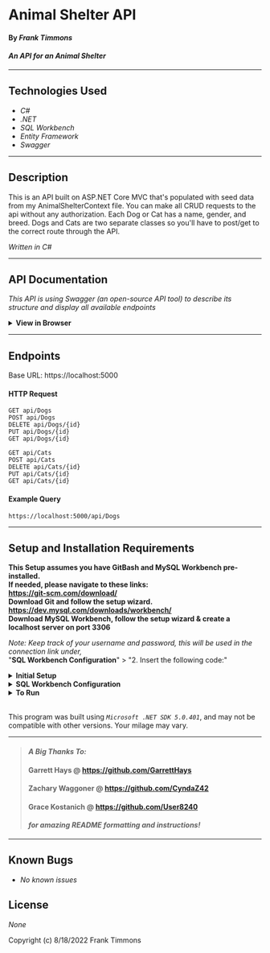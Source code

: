 # Animal Shelter API

#### By _**Frank Timmons**_   

#### _An API for an Animal Shelter_  

---

## Technologies Used

* _C#_
* _.NET_
* _SQL Workbench_
* _Entity Framework_
* _Swagger_

---
## Description

This is an API built on ASP.NET Core MVC that's populated with seed data from my AnimalShelterContext file.  You can make all CRUD requests to the api without any authorization.  Each Dog or Cat has a name, gender, and breed.  Dogs and Cats are two separate classes so you'll have to post/get to the correct route through the API.  

_Written in C#_

---
## API Documentation 
_This API is using Swagger (an open-source API tool) to describe its structure and display all available endpoints_

<details>
<summary><strong>View in Browser</strong></summary>
<ol>
<li> Follow the project <strong>Setup and Installation Requirements</strong> below & run the application in a terminal inside the projects root directory with   

```$ dotnet run```
<li> Open the application in a browser by selecting the provided link in your terminal   

(Ex:|| https://localhost:5000) 

<li> Add <strong>"/swagger"</strong> to the end of the URL path to view API structure and all endpoints    

(Ex:|| https://localhost:5000/swagger)

<br>
</details>

---
## Endpoints

Base URL: https://localhost:5000

#### HTTP Request

```
GET api/Dogs
POST api/Dogs
DELETE api/Dogs/{id}
PUT api/Dogs/{id}
GET api/Dogs/{id}  

GET api/Cats
POST api/Cats
DELETE api/Cats/{id}
PUT api/Cats/{id}
GET api/Cats/{id}
```

#### Example Query

```
https://localhost:5000/api/Dogs
```

---

## Setup and Installation Requirements
**This Setup assumes you have GitBash and MySQL Workbench pre-installed.   
If needed, please navigate to these links:  
https://git-scm.com/download/  
Download Git and follow the setup wizard.  
https://dev.mysql.com/downloads/workbench/  
Download MySQL Workbench, follow the setup wizard & create a localhost server on port 3306**


*Note: Keep track of your username and password, this will be used in the connection link under,*  
"**SQL Workbench Configuration**" > "2. Insert the following code:"

<details>
<summary><strong>Initial Setup</strong></summary>
<ol>
<li>Copy the git repository url: https://github.com/FrankTimmons/AnimalShelterAPI.solution
<li>Open a terminal and navigate to your Desktop with <strong>cd</strong> command
<li>Run,   
<strong>$ git clone https://github.com/FrankTimmons/AnimalShelterAPI.solution</strong>
<li>In the terminal, navigate into the projects root directory, "AnimalShelter".
<li>Move onto "SQL Workbench Configuration" instructions below to build the necessary database.
<br>
</details>

<details>
<summary><strong>SQL Workbench Configuration</strong></summary>
<ol>
<li>Create an appsettings.json file in the "AnimalShelter" directory  
   <pre>AnimalShelterAPI.Solution
   └── AnimalShelter
    └── appsettings.json</pre>

<li> Insert the following code: <br>

<pre>{
  "Logging": {
    "LogLevel": {
      "Default": "Information",
      "Microsoft": "Warning",
      "Microsoft.Hosting.Lifetime": "Information"
    }
  },
  "AllowedHosts": "*",
  "ConnectionStrings": {
    "DefaultConnection": "Server=localhost;Port=3306;database=animal_shelter;uid=root;pwd=epicodus;"
  }
}</pre>
<small>*Note: you must include your password in the code block section labeled "YOUR-PASSWORD-HERE".</small><br>
<small>**Note: you must include your username in the code block section labeled "YOUR-USERNAME-HERE".</small><br>
<small>***Note: if you plan to push this cloned project to a public-facing repository, remember to add the appsettings.Development.json file to your .gitignore before doing so.</small>

<li>In root directory of project folder "AnimalShelter", run  
<strong>$ dotnet ef database update</strong>

<ol> 
  <li>Open SQL Workbench.
  <li>Navigate to "animal_shelter" schema.
  <li>Click the drop down, select "Tables" drop down.
  <li>Verify the tables, you should see <strong>dogs</strong>, and <strong>cats</strong>.
  
</details>

<details>
<summary><strong>To Run</strong></summary>
Navigate to:  
   <pre>AnimalShelter/</pre>

Run ```$ dotnet restore``` in the terminal.<br>
Run ```$ dotnet run``` in the terminal.
</details>
<br>

This program was built using *`Microsoft .NET SDK 5.0.401`*, and may not be compatible with other versions. Your milage may vary.

---

>#### _**A Big Thanks To:**_ 
>#### **Garrett Hays @ https://github.com/GarrettHays**    
>#### **Zachary Waggoner @ https://github.com/CyndaZ42**  
>#### **Grace Kostanich @ https://github.com/User8240** 
>#### _**for amazing README formatting and instructions!**_  

---

## Known Bugs

* _No known issues_

## License

_None_


Copyright (c) 8/18/2022 Frank Timmons